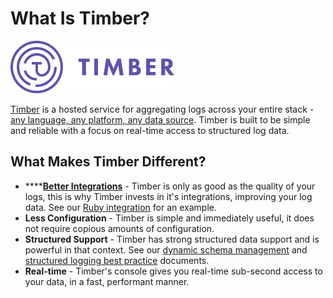 # What Is Timber?

![](.gitbook/assets/logo-purple.png)

[Timber](https://timber.io/) is a hosted service for aggregating logs across your entire stack - [any language, any platform, any data source](guides/sending-logs-to-timber.md#integration-methods). Timber is built to be simple and reliable with a focus on real-time access to structured log data.

## What Makes Timber Different?

* \*\*\*\*[**Better Integrations**](guides/sending-logs-to-timber.md#integration-methods) - Timber is only as good as the quality of your logs, this is why Timber invests in it's integrations, improving your log data. See our [Ruby integration](setup/languages/ruby.md) for an example.
* **Less Configuration** - Timber is simple and immediately useful, it does not require copious amounts of configuration.
* **Structured Support** - Timber has strong structured data support and is powerful in that context. See our [dynamic schema management](under-the-hood/schema-maintenance.md) and [structured logging best practice](guides/structured-logging-best-practices.md) documents.
* **Real-time** - Timber's console gives you real-time sub-second access to your data, in a fast, performant manner.

